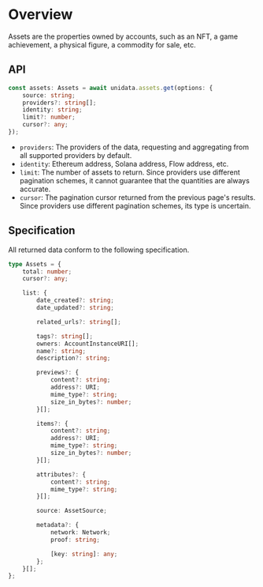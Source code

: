 # Overview

<Logos type="Assets" />

Assets are the properties owned by accounts, such as an NFT, a game achievement, a physical figure, a commodity for sale, etc.

## API

```ts
const assets: Assets = await unidata.assets.get(options: {
    source: string;
    providers?: string[];
    identity: string;
    limit?: number;
    cursor?: any;
});
```

-   `providers`: The providers of the data, requesting and aggregating from all supported providers by default.
-   `identity`: Ethereum address, Solana address, Flow address, etc.
-   `limit`: The number of assets to return. Since providers use different pagination schemes, it cannot guarantee that the quantities are always accurate.
-   `cursor`: The pagination cursor returned from the previous page's results. Since providers use different pagination schemes, its type is uncertain.

## Specification

All returned data conform to the following specification.

```ts
type Assets = {
    total: number;
    cursor?: any;

    list: {
        date_created?: string;
        date_updated?: string;

        related_urls?: string[];

        tags?: string[];
        owners: AccountInstanceURI[];
        name?: string;
        description?: string;

        previews?: {
            content?: string;
            address?: URI;
            mime_type?: string;
            size_in_bytes?: number;
        }[];

        items?: {
            content?: string;
            address?: URI;
            mime_type?: string;
            size_in_bytes?: number;
        }[];

        attributes?: {
            content?: string;
            mime_type?: string;
        }[];

        source: AssetSource;

        metadata?: {
            network: Network;
            proof: string;

            [key: string]: any;
        };
    }[];
};
```
